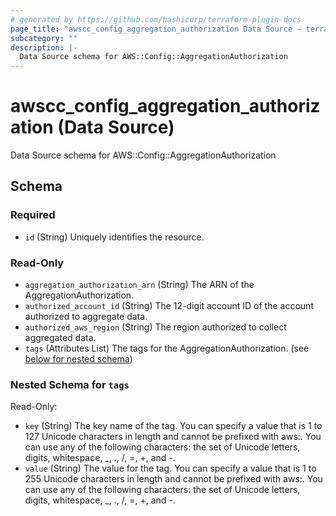 ```yaml
---
# generated by https://github.com/hashicorp/terraform-plugin-docs
page_title: "awscc_config_aggregation_authorization Data Source - terraform-provider-awscc"
subcategory: ""
description: |-
  Data Source schema for AWS::Config::AggregationAuthorization
---
```


# awscc_config_aggregation_authorization (Data Source)

Data Source schema for AWS::Config::AggregationAuthorization



<!-- schema generated by tfplugindocs -->
## Schema

### Required

- `id` (String) Uniquely identifies the resource.

### Read-Only

- `aggregation_authorization_arn` (String) The ARN of the AggregationAuthorization.
- `authorized_account_id` (String) The 12-digit account ID of the account authorized to aggregate data.
- `authorized_aws_region` (String) The region authorized to collect aggregated data.
- `tags` (Attributes List) The tags for the AggregationAuthorization. (see [below for nested schema](#nestedatt--tags))

<a id="nestedatt--tags"></a>
### Nested Schema for `tags`

Read-Only:

- `key` (String) The key name of the tag. You can specify a value that is 1 to 127 Unicode characters in length and cannot be prefixed with aws:. You can use any of the following characters: the set of Unicode letters, digits, whitespace, _, ., /, =, +, and -.
- `value` (String) The value for the tag. You can specify a value that is 1 to 255 Unicode characters in length and cannot be prefixed with aws:. You can use any of the following characters: the set of Unicode letters, digits, whitespace, _, ., /, =, +, and -.


